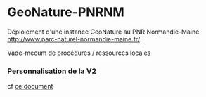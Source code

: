 # GeoNature-PNRNM

Déploiement d'une instance GeoNature au PNR Normandie-Maine http://www.parc-naturel-normandie-maine.fr/.

Vade-mecum de procédures / ressources locales


### Personnalisation de la V2
cf [ce document](adaptations_pnrnm.md#personnalisation-de-geonature-v2-au-pnr-normandie-maine)
